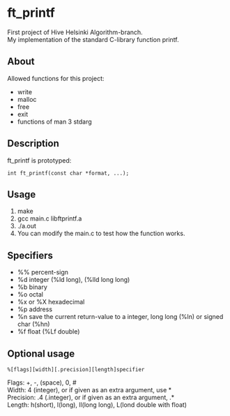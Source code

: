 # ft_printf

First project of Hive Helsinki Algorithm-branch. <br>
My implementation of the standard C-library function printf.

## About
Allowed functions for this project:
* write
* malloc
* free
* exit
* functions of man 3 stdarg

## Description
ft_printf is prototyped:
```
int ft_printf(const char *format, ...);
```
## Usage

1. make
2. gcc main.c libftprintf.a
3. ./a.out
4. You can modify the main.c to test how the function works.

## Specifiers
* %%  percent-sign
* %d  integer (%ld long), (%lld long long)
* %b  binary
* %o  octal 
* %x or %X hexadecimal
* %p  address
* %n  save the current return-value to a integer, long long (%ln) or signed char (%hn)
* %f  float (%Lf double) 

## Optional usage
```
%[flags][width][.precision][length]specifier
```
Flags: +, -, (space), 0, # <br>
Width: 4 (integer), or if given as an extra argument, use * <br>
Precision: .4 (.integer), or if given as an extra argument, .* <br>
Length: h(short), l(long), ll(long long), L(lond double with float)
